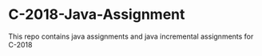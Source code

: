 # C-2018-Java-Assignment

This repo contains java assignments and java incremental assignments for C-2018
